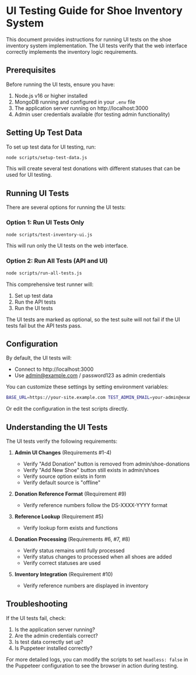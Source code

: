 # UI Testing Guide for Shoe Inventory System

This document provides instructions for running UI tests on the shoe inventory system implementation. The UI tests verify that the web interface correctly implements the inventory logic requirements.

## Prerequisites

Before running the UI tests, ensure you have:

1. Node.js v16 or higher installed
2. MongoDB running and configured in your `.env` file
3. The application server running on http://localhost:3000
4. Admin user credentials available (for testing admin functionality)

## Setting Up Test Data

To set up test data for UI testing, run:

```bash
node scripts/setup-test-data.js
```

This will create several test donations with different statuses that can be used for UI testing.

## Running UI Tests

There are several options for running the UI tests:

### Option 1: Run UI Tests Only

```bash
node scripts/test-inventory-ui.js
```

This will run only the UI tests on the web interface.

### Option 2: Run All Tests (API and UI)

```bash
node scripts/run-all-tests.js
```

This comprehensive test runner will:
1. Set up test data
2. Run the API tests
3. Run the UI tests

The UI tests are marked as optional, so the test suite will not fail if the UI tests fail but the API tests pass.

## Configuration

By default, the UI tests will:
- Connect to http://localhost:3000
- Use admin@example.com / password123 as admin credentials

You can customize these settings by setting environment variables:

```bash
BASE_URL=https://your-site.example.com TEST_ADMIN_EMAIL=your-admin@example.com TEST_ADMIN_PASSWORD=your-password node scripts/test-inventory-ui.js
```

Or edit the configuration in the test scripts directly.

## Understanding the UI Tests

The UI tests verify the following requirements:

1. **Admin UI Changes** (Requirements #1-4)
   - Verify "Add Donation" button is removed from admin/shoe-donations
   - Verify "Add New Shoe" button still exists in admin/shoes
   - Verify source option exists in form
   - Verify default source is "offline"

2. **Donation Reference Format** (Requirement #9)
   - Verify reference numbers follow the DS-XXXX-YYYY format

3. **Reference Lookup** (Requirement #5)
   - Verify lookup form exists and functions

4. **Donation Processing** (Requirements #6, #7, #8)
   - Verify status remains until fully processed
   - Verify status changes to processed when all shoes are added
   - Verify correct statuses are used

5. **Inventory Integration** (Requirement #10)
   - Verify reference numbers are displayed in inventory

## Troubleshooting

If the UI tests fail, check:

1. Is the application server running?
2. Are the admin credentials correct?
3. Is test data correctly set up?
4. Is Puppeteer installed correctly?

For more detailed logs, you can modify the scripts to set `headless: false` in the Puppeteer configuration to see the browser in action during testing. 